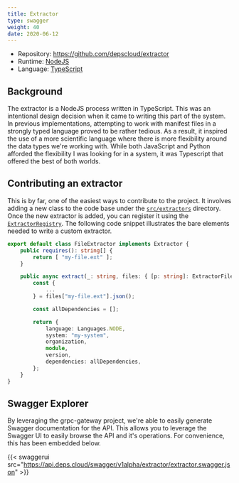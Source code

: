 ```yaml
---
title: Extractor
type: swagger
weight: 40
date: 2020-06-12
---
```


* Repository: https://github.com/depscloud/extractor
* Runtime: [NodeJS](https://nodejs.org/en/)
* Language: [TypeScript](https://www.typescriptlang.org/)

## Background

The extractor is a NodeJS process written in TypeScript.
This was an intentional design decision when it came to writing this part of the system.
In previous implementations, attempting to work with manifest files in a strongly typed language proved to be rather tedious.
As a result, it inspired the use of a more scientific language where there is more flexibility around the data types we're working with.
While both JavaScript and Python afforded the flexibility I was looking for in a system, it was Typescript that offered the best of both worlds.

## Contributing an extractor

This is by far, one of the easiest ways to contribute to the project.
It involves adding a new class to the code base under the [`src/extractors`](https://github.com/depscloud/extractor/tree/main/src/extractors) directory.
Once the new extractor is added, you can register it using the [`ExtractorRegistry`](https://github.com/depscloud/extractor/blob/main/src/extractors/ExtractorRegistry.ts).
The following code snippet illustrates the bare elements needed to write a custom extractor.

```typescript
export default class FileExtractor implements Extractor {
    public requires(): string[] {
        return [ "my-file.ext" ];
    }

    public async extract(_: string, files: { [p: string]: ExtractorFile }): Promise<DependencyManagementFile> {
        const {
            ...
        } = files["my-file.ext"].json();

        const allDependencies = [];

        return {
            language: Languages.NODE,
            system: "my-system",
            organization,
            module,
            version,
            dependencies: allDependencies,
        };
    }
}
```

## Swagger Explorer

By leveraging the grpc-gateway project, we're able to easily generate Swagger documentation for the API.
This allows you to leverage the Swagger UI to easily browse the API and it's operations.
For convenience, this has been embedded below.

{{< swaggerui src="https://api.deps.cloud/swagger/v1alpha/extractor/extractor.swagger.json" >}}

